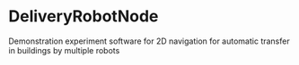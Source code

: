 # DeliveryRobotNode
Demonstration experiment software for 2D navigation for automatic transfer in buildings by multiple robots
